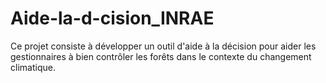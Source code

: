 # Aide-la-d-cision_INRAE
Ce projet consiste à développer un outil d'aide à la décision pour aider les gestionnaires à bien contrôler les forêts dans le contexte du changement climatique.
